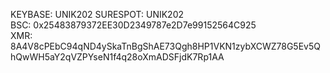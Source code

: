 KEYBASE: UNIK202
SURESPOT: UNIK202\
BSC: 0x25483879372EE30D2349787e2D7e99152564C925\
XMR: 8A4V8cPEbC94qND4ySkaTnBgShAE73Qgh8HP1VKN1zybXCWZ78G5Ev5QhQwWH5aY2qVZPYseN1f4q28oXmADSFjdK7Rp1AA
